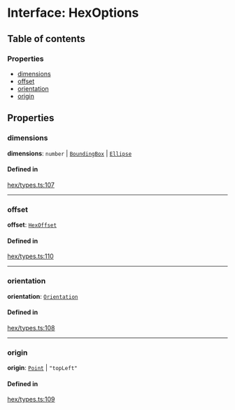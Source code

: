 # Interface: HexOptions

## Table of contents

### Properties

- [dimensions](HexOptions.md#dimensions)
- [offset](HexOptions.md#offset)
- [orientation](HexOptions.md#orientation)
- [origin](HexOptions.md#origin)

## Properties

### <a id="dimensions" name="dimensions"></a> dimensions

 **dimensions**: `number` \| [`BoundingBox`](BoundingBox.md) \| [`Ellipse`](Ellipse.md)

#### Defined in

[hex/types.ts:107](https://github.com/flauwekeul/honeycomb/blob/master/src/hex/types.ts#L107)

___

### <a id="offset" name="offset"></a> offset

 **offset**: [`HexOffset`](../index.md#HexOffset)

#### Defined in

[hex/types.ts:110](https://github.com/flauwekeul/honeycomb/blob/master/src/hex/types.ts#L110)

___

### <a id="orientation" name="orientation"></a> orientation

 **orientation**: [`Orientation`](../index.md#Orientation)

#### Defined in

[hex/types.ts:108](https://github.com/flauwekeul/honeycomb/blob/master/src/hex/types.ts#L108)

___

### <a id="origin" name="origin"></a> origin

 **origin**: [`Point`](Point.md) \| ``"topLeft"``

#### Defined in

[hex/types.ts:109](https://github.com/flauwekeul/honeycomb/blob/master/src/hex/types.ts#L109)
